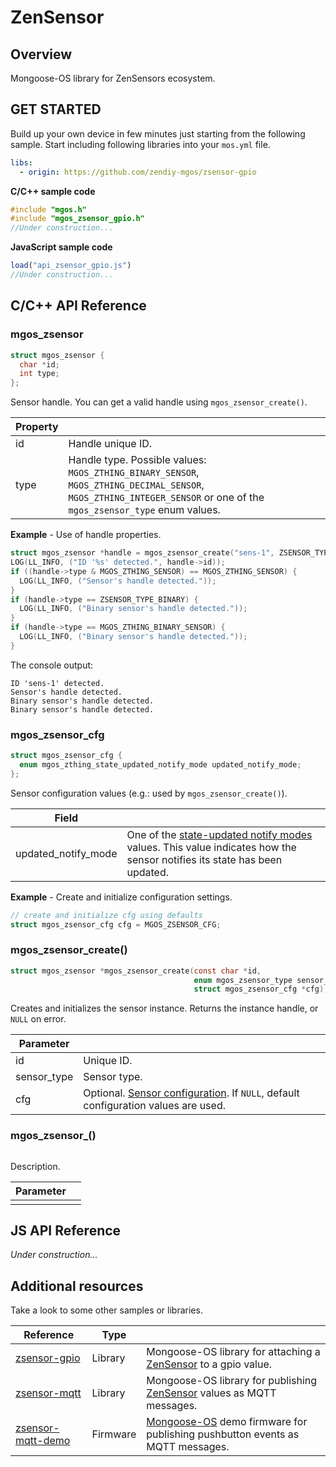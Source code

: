 # ZenSensor
## Overview
Mongoose-OS library for ZenSensors ecosystem.
## GET STARTED
Build up your own device in few minutes just starting from the following sample. Start including following libraries into your `mos.yml` file.
```yaml
libs:
  - origin: https://github.com/zendiy-mgos/zsensor-gpio
```
**C/C++ sample code**
```c
#include "mgos.h"
#include "mgos_zsensor_gpio.h"
//Under construction...
```
**JavaScript sample code**
```js
load("api_zsensor_gpio.js")
//Under construction...
```
## C/C++ API Reference
### mgos_zsensor
```c
struct mgos_zsensor {
  char *id;
  int type;
};
```
Sensor handle. You can get a valid handle using `mgos_zsensor_create()`.

|Property||
|--|--|
|id|Handle unique ID.|
|type|Handle type. Possible values: `MGOS_ZTHING_BINARY_SENSOR`, `MGOS_ZTHING_DECIMAL_SENSOR`, `MGOS_ZTHING_INTEGER_SENSOR` or one of the `mgos_zsensor_type` enum values.|

**Example** - Use of handle properties.
```c
struct mgos_zsensor *handle = mgos_zsensor_create("sens-1", ZSENSOR_TYPE_BINARY, NULL);
LOG(LL_INFO, ("ID '%s' detected.", handle->id));
if ((handle->type & MGOS_ZTHING_SENSOR) == MGOS_ZTHING_SENSOR) {
  LOG(LL_INFO, ("Sensor's handle detected."));
}
if (handle->type == ZSENSOR_TYPE_BINARY) {
  LOG(LL_INFO, ("Binary sensor's handle detected."));
}
if (handle->type == MGOS_ZTHING_BINARY_SENSOR) {
  LOG(LL_INFO, ("Binary sensor's handle detected."));
}
```
The console output:
```console
ID 'sens-1' detected.
Sensor's handle detected.
Binary sensor's handle detected.
Binary sensor's handle detected.
```
### mgos_zsensor_cfg
```c
struct mgos_zsensor_cfg {
  enum mgos_zthing_state_updated_notify_mode updated_notify_mode;
};
```
Sensor configuration values (e.g.: used by `mgos_zsensor_create()`).

|Field||
|--|--|
|updated_notify_mode|One of the [state-updated notify modes](https://github.com/zendiy-mgos/zthing/blob/master/README.md#enum-mgos_zthing_state_updated_notify_mode) values. This value indicates how the sensor notifies its state has been updated.|

**Example** - Create and initialize configuration settings.
```c
// create and initialize cfg using defaults
struct mgos_zsensor_cfg cfg = MGOS_ZSENSOR_CFG;
```
### mgos_zsensor_create()
```c
struct mgos_zsensor *mgos_zsensor_create(const char *id,
                                         enum mgos_zsensor_type sensor_type,
                                         struct mgos_zsensor_cfg *cfg);
```
Creates and initializes the sensor instance. Returns the instance handle, or `NULL` on error.

|Parameter||
|--|--|
|id|Unique ID.|
|sensor_type|Sensor type.|
|cfg|Optional. [Sensor configuration](https://github.com/zendiy-mgos/zsensor#mgos_zsensor_cfg). If `NULL`, default configuration values are used.|
### mgos_zsensor_()
```c

```
Description.

|Parameter||
|--|--|
|||


## JS API Reference
*Under construction...*
## Additional resources
Take a look to some other samples or libraries.

|Reference|Type||
|--|--|--|
|[zsensor-gpio](https://github.com/zendiy-mgos/zsensor-gpio)|Library|Mongoose-OS library for attaching a [ZenSensor](https://github.com/zendiy-mgos/zsensor) to a gpio value.|
|[zsensor-mqtt](https://github.com/zendiy-mgos/zsensor-mqtt)|Library|Mongoose-OS library for publishing [ZenSensor](https://github.com/zendiy-mgos/sensor) values as MQTT messages.|
|[zsensor-mqtt-demo](https://github.com/zendiy-mgos/zsensor-mqtt-demo)|Firmware|[Mongoose-OS](https://mongoose-os.com/) demo firmware for publishing pushbutton events as MQTT messages.|